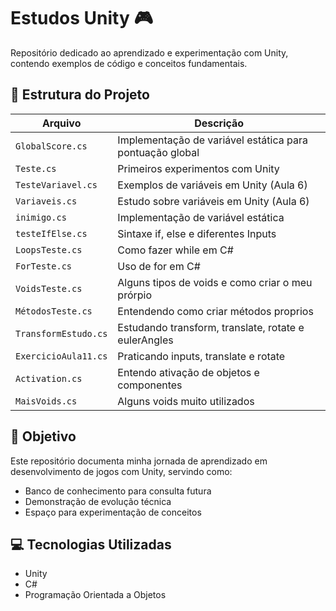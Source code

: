 # Estudos Unity 🎮

Repositório dedicado ao aprendizado e experimentação com Unity, contendo exemplos de código e conceitos fundamentais.

## 📁 Estrutura do Projeto

| Arquivo | Descrição |
|---------|-----------|
| `GlobalScore.cs` | Implementação de variável estática para pontuação global |
| `Teste.cs` | Primeiros experimentos com Unity |
| `TesteVariavel.cs` | Exemplos de variáveis em Unity (Aula 6) |
| `Variaveis.cs` | Estudo sobre variáveis em Unity (Aula 6) |
| `inimigo.cs` | Implementação de variável estática |
| `testeIfElse.cs` | Sintaxe if, else e diferentes Inputs |
| `LoopsTeste.cs` | Como fazer while em C# |
| `ForTeste.cs` | Uso de for em C# |
| `VoidsTeste.cs` | Alguns tipos de voids e como criar o meu prórpio |
| `MétodosTeste.cs` | Entendendo como criar métodos proprios |
| `TransformEstudo.cs` | Estudando transform, translate, rotate e eulerAngles |
| `ExercicioAula11.cs` | Praticando inputs, translate e rotate |
| `Activation.cs` | Entendo ativação de objetos e componentes |
| `MaisVoids.cs` | Alguns voids muito utilizados |

## 🚀 Objetivo

Este repositório documenta minha jornada de aprendizado em desenvolvimento de jogos com Unity, servindo como:
- Banco de conhecimento para consulta futura
- Demonstração de evolução técnica
- Espaço para experimentação de conceitos

## 💻 Tecnologias Utilizadas
- Unity
- C#
- Programação Orientada a Objetos

